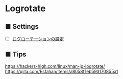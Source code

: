 # Logrotate
## ■ Settings
- [ ] [ログローテーションの設定]()
## ■ Tips
https://hackers-high.com/linux/man-jp-logrotate/  
https://qiita.com/Esfahan/items/a8058f1eb593170855a1
